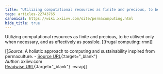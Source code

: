 ```yaml
---
title: "Utilizing computational resources as finite and precious, to be utilised ..."
tags: articles-22743765
canonical: https://wiki.xxiivv.com/site/permacomputing.html
hide_title: true
---
```


Utilizing computational resources as finite and precious, to be utilised only when necessary, and as effectively as possible.
[[frugal computing::rmn]]


[[_Source_: A holistic approach to computing and sustainability inspired from permaculture. - [Source URL](https://wiki.xxiivv.com/site/permacomputing.html){:target="_blank"}<br>
_Author_: xxiivv.com<br>
[Readwise URL](https://readwise.io/open/454947468){:target="_blank"}
::wrap]]